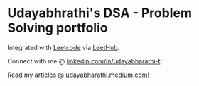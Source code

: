 # Udayabhrathi's DSA - Problem Solving portfolio
Integrated with [Leetcode](https://leetcode.com) via [LeetHub](https://github.com/QasimWani/LeetHub).

Connect with me @ [linkedin.com/in/udayabharathi-t](https://www.linkedin.com/in/udayabharathi-t/)!

Read my articles @ [udayabharathi.medium.com](https://udayabharathi.medium.com)!
